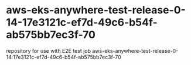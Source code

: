 # aws-eks-anywhere-test-release-0-14-17e3121c-ef7d-49c6-b54f-ab575bb7ec3f-70
repository for use with E2E test job aws-eks-anywhere-test-release-0-14:17e3121c-ef7d-49c6-b54f-ab575bb7ec3f-70
